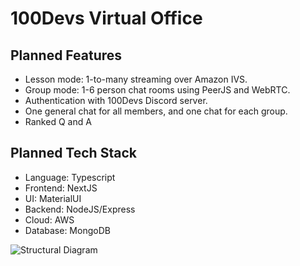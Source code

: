 # 100Devs Virtual Office

## Planned Features
- Lesson mode: 1-to-many streaming over Amazon IVS.
- Group mode: 1-6 person chat rooms using PeerJS and WebRTC.
- Authentication with 100Devs Discord server.
- One general chat for all members, and one chat for each group.
- Ranked Q and A

## Planned Tech Stack
- Language: Typescript
- Frontend: NextJS
- UI: MaterialUI
- Backend: NodeJS/Express
- Cloud: AWS
- Database: MongoDB

![Structural Diagram](https://i.ibb.co/tMNJq0J/structure.jpg)
